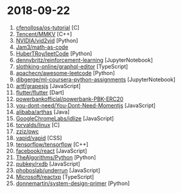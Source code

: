 # 2018-09-22

1. [cfenollosa/os-tutorial](https://github.com/cfenollosa/os-tutorial "How to create an OS from scratch") [C]
2. [Tencent/MMKV](https://github.com/Tencent/MMKV "An efficient, small mobile key-value storage framework developed by WeChat. Works on iOS and Android.") [C++]
3. [NVIDIA/vid2vid](https://github.com/NVIDIA/vid2vid "Pytorch implementation of our method for high-resolution (e.g. 2048x1024) photorealistic video-to-video translation.") [Python]
4. [Jam3/math-as-code](https://github.com/Jam3/math-as-code "a cheat-sheet for mathematical notation in code form") 
5. [HuberTRoy/leetCode](https://github.com/HuberTRoy/leetCode "算法相关知识储备") [Python]
6. [dennybritz/reinforcement-learning](https://github.com/dennybritz/reinforcement-learning "Implementation of Reinforcement Learning Algorithms. Python, OpenAI Gym, Tensorflow. Exercises and Solutions to accompany Sutton's Book and David Silver's course.") [JupyterNotebook]
7. [slothking-online/graphql-editor](https://github.com/slothking-online/graphql-editor "GraphQL editor - visual node editor for GraphQL") [TypeScript]
8. [apachecn/awesome-leetcode](https://github.com/apachecn/awesome-leetcode "Leetcode 题解 (跟随思路一步一步撸出代码) 及经典算法实现") [Python]
9. [dibgerge/ml-coursera-python-assignments](https://github.com/dibgerge/ml-coursera-python-assignments "Python assignments for the machine learning class by andrew ng on coursera with complete submission for grading capability and re-written instructions.") [JupyterNotebook]
10. [artf/grapesjs](https://github.com/artf/grapesjs "Free and Open source Web Builder Framework. Next generation tool for building templates without coding") [JavaScript]
11. [flutter/flutter](https://github.com/flutter/flutter "Flutter makes it easy and fast to build beautiful mobile apps.") [Dart]
12. [powerbankofficial/powerbank-PBK-ERC20](https://github.com/powerbankofficial/powerbank-PBK-ERC20 "Powerbank is an erc20 platform based coin for Mobile phone bill payment&recharging world") 
13. [you-dont-need/You-Dont-Need-Momentjs](https://github.com/you-dont-need/You-Dont-Need-Momentjs "List of date-fns or native functions which you can use to replace moment.js + ESLint Plugin") [JavaScript]
14. [alibaba/arthas](https://github.com/alibaba/arthas "Alibaba Java Diagnostic Tool Arthas/Alibaba Java诊断利器Arthas") [Java]
15. [GoogleChromeLabs/idlize](https://github.com/GoogleChromeLabs/idlize "Helper classes and methods for implementing the idle-until-urgent pattern") [JavaScript]
16. [torvalds/linux](https://github.com/torvalds/linux "Linux kernel source tree") [C]
17. [zziz/pwc](https://github.com/zziz/pwc "Papers with code. Sorted by stars. Updated weekly.") 
18. [vapid/vapid](https://github.com/vapid/vapid "A template-driven content management system") [CSS]
19. [tensorflow/tensorflow](https://github.com/tensorflow/tensorflow "An Open Source Machine Learning Framework for Everyone") [C++]
20. [facebook/react](https://github.com/facebook/react "A declarative, efficient, and flexible JavaScript library for building user interfaces.") [JavaScript]
21. [TheAlgorithms/Python](https://github.com/TheAlgorithms/Python "All Algorithms implemented in Python") [Python]
22. [pubkey/rxdb](https://github.com/pubkey/rxdb "💻 📱 A realtime Database for the Web") [JavaScript]
23. [phoboslab/underrun](https://github.com/phoboslab/underrun "Twin stick shooter game in 13kb of JavaScript/WebGL") [JavaScript]
24. [Microsoft/reactxp](https://github.com/Microsoft/reactxp "Library for cross-platform app development.") [TypeScript]
25. [donnemartin/system-design-primer](https://github.com/donnemartin/system-design-primer "Learn how to design large-scale systems. Prep for the system design interview. Includes Anki flashcards.") [Python]
